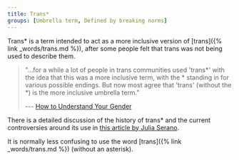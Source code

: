 ```yaml
---
title: Trans*
groups: [Umbrella term, Defined by breaking norms]
---
```


Trans* is a term intended to act as a more inclusive version of [trans]({% link _words/trans.md %}), after some people felt that trans was not being used to describe them.

> "...for a while a lot of people in trans communities used 'trans*' with the idea that this was a more inclusive term, with the * standing in for various possible endings. But now most agree that 'trans' (without the *) is the more inclusive umbrella term."
> <figcaption>
>
> --- [How to Understand Your Gender](https://books.google.co.uk/books?id=EdspDwAAQBAJ)
>
> </figcaption>

There is a detailed discussion of the history of trans* and the current controversies around its use in [this article by Julia Serano](http://juliaserano.blogspot.co.uk/2015/08/regarding-trans-and-transgenderism.html).

It is normally less confusing to use the word [trans]({% link _words/trans.md %}) (without an asterisk).
